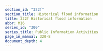 ```yaml
---
section_id: "322f"
section_title: Historical flood information
title: 322f Historical flood information
abbr: MI6
series_id: "300"
series_title: Public Information Activities
page_in_manual: 320-8
document_depth: 4
---
```

